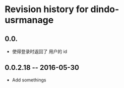 # Revision history for dindo-usrmanage

## 0.0.

* 使得登录时返回了 用户的 id

## 0.0.2.18  -- 2016-05-30

* Add somethings
